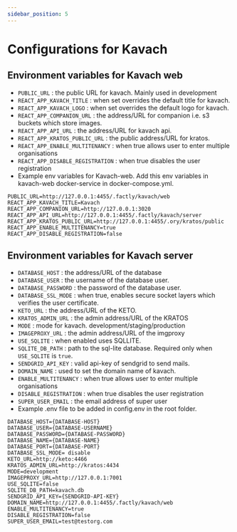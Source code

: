 ```yaml
---
sidebar_position: 5
---
```

# Configurations for Kavach

## Environment variables for Kavach web
- ```PUBLIC_URL``` : the public URL for kavach. Mainly used in development
- ```REACT_APP_KAVACH_TITLE``` : when set overrides the default title for kavach.
- ```REACT_APP_KAVACH_LOGO``` : when set overrides the default logo for kavach.
- ```REACT_APP_COMPANION_URL``` : the address/URL for companion i.e. s3 buckets which store images.
- ```REACT_APP_API_URL``` : the address/URL for kavach api.
- ```REACT_APP_KRATOS_PUBLIC_URL``` : the public address/URL for kratos.
- ```REACT_APP_ENABLE_MULTITENANCY``` : when true allows user to enter multiple organisations
- ```REACT_APP_DISABLE_REGISTRATION``` : when true disables the user registration
- Example env variables for Kavach-web. Add this env variables in kavach-web docker-service in docker-compose.yml.

```
PUBLIC_URL=http://127.0.0.1:4455/.factly/kavach/web
REACT_APP_KAVACH_TITLE=Kavach
REACT_APP_COMPANION_URL=http://127.0.0.1:3020
REACT_APP_API_URL=http://127.0.0.1:4455/.factly/kavach/server
REACT_APP_KRATOS_PUBLIC_URL=http://127.0.0.1:4455/.ory/kratos/public
REACT_APP_ENABLE_MULTITENANCY=true
REACT_APP_DISABLE_REGISTRATION=false
```
## Environment variables for Kavach server
- ```DATABASE_HOST``` : the address/URL of the database
- ```DATABASE_USER``` : the username of the database user.
- ```DATABASE_PASSWORD``` : the password of the database user.
- ```DATABASE_SSL_MODE``` : when true, enables secure socket layers which verifies the user certificate.
- ```KETO_URL``` : the address/URL of the KETO.
- ```KRATOS_ADMIN_URL``` : the admin address/URL of the KRATOS
- ```MODE``` : mode for kavach. development/staging/production
- ```IMAGEPROXY_URL``` : the admin address/URL of the imgproxy
- ```USE_SQLITE``` : when enabled uses SQLLITE.
- ```SQLITE_DB_PATH``` : path to the sql-lite database. Required only when ```USE_SQLITE``` is ```true```.
- ```SENDGRID_API_KEY``` : valid api-key of sendgrid to send mails.
- ```DOMAIN_NAME``` : used to set the domain name of kavach.
- ```ENABLE_MULTITENANCY``` : when true allows user to enter multiple organisations
- ```DISABLE_REGISTRATION``` : when true disables the user registration
- ```SUPER_USER_EMAIL``` : the email address of super user
- Example .env file to be added in config.env in the root folder.
```
DATABASE_HOST={DATABASE-HOST} 
DATABASE_USER={DATABASE-USERNAME} 
DATABASE_PASSWORD={DATABASE-PASSWORD} 
DATABASE_NAME={DATABASE-NAME} 
DATABASE_PORT={DATABASE-PORT} 
DATABASE_SSL_MODE= disable
KETO_URL=http://keto:4466
KRATOS_ADMIN_URL=http://kratos:4434
MODE=development
IMAGEPROXY_URL=http://127.0.0.1:7001
USE_SQLITE=false
SQLITE_DB_PATH=kavach.db
SENDGRID_API_KEY={SENDGRID-API-KEY} 
DOMAIN_NAME=http://127.0.0.1:4455/.factly/kavach/web
ENABLE_MULTITENANCY=true
DISABLE_REGISTRATION=false
SUPER_USER_EMAIL=test@testorg.com
```
